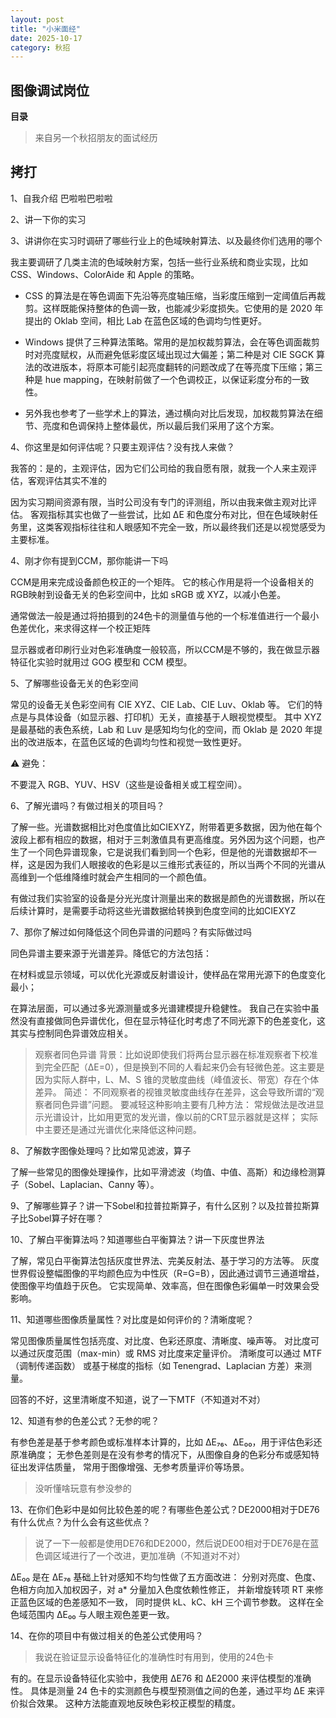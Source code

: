 ```yaml
---
layout: post
title: "小米面经"
date: 2025-10-17
category: 秋招
---
```


## 图像调试岗位

**目录**

> 来自另一个秋招朋友的面试经历

## 拷打

1、自我介绍
巴啦啦巴啦啦

2、讲一下你的实习

3、讲讲你在实习时调研了哪些行业上的色域映射算法、以及最终你们选用的哪个

我主要调研了几类主流的色域映射方案，包括一些行业系统和商业实现，比如 CSS、Windows、ColorAide 和 Apple 的策略。

- CSS 的算法是在等色调面下先沿等亮度轴压缩，当彩度压缩到一定阈值后再裁剪。这样既能保持整体的色调一致，也能减少彩度损失。它使用的是 2020 年提出的 Oklab 空间，相比 Lab 在蓝色区域的色调均匀性更好。

- Windows 提供了三种算法策略。常用的是加权裁剪算法，会在等色调面裁剪时对亮度赋权，从而避免低彩度区域出现过大偏差；第二种是对 CIE SGCK 算法的改进版本，将原本可能引起亮度翻转的问题改成了在等亮度下压缩；第三种是 hue mapping，在映射前做了一个色调校正，以保证彩度分布的一致性。

- 另外我也参考了一些学术上的算法，通过横向对比后发现，加权裁剪算法在细节、亮度和色调保持上整体最优，所以最后我们采用了这个方案。

4、你这里是如何评估呢？只要主观评估？没有找人来做？

我答的：是的，主观评估，因为它们公司给的我自愿有限，就我一个人来主观评估，客观评估其实不准的

因为实习期间资源有限，当时公司没有专门的评测组，所以由我来做主观对比评估。
客观指标其实也做了一些尝试，比如 ΔE 和色度分布对比，但在色域映射任务里，这类客观指标往往和人眼感知不完全一致，所以最终我们还是以视觉感受为主要标准。

4、刚才你有提到CCM，那你能讲一下吗

CCM是用来完成设备颜色校正的一个矩阵。 它的核心作用是将一个设备相关的RGB映射到设备无关的色彩空间中，比如 sRGB 或 XYZ，以减小色差。

通常做法一般是通过将拍摄到的24色卡的测量值与他的一个标准值进行一个最小色差优化，来求得这样一个校正矩阵

显示器或者印刷行业对色彩准确度一般较高，所以CCM是不够的，我在做显示器特征化实验时就用过 GOG 模型和 CCM 模型。

5、了解哪些设备无关的色彩空间

常见的设备无关色彩空间有 CIE XYZ、CIE Lab、CIE Luv、Oklab 等。
它们的特点是与具体设备（如显示器、打印机）无关，直接基于人眼视觉模型。
其中 XYZ 是最基础的表色系统，Lab 和 Luv 是感知均匀化的空间，而 Oklab 是 2020 年提出的改进版本，在蓝色区域的色调均匀性和视觉一致性更好。

⚠️ 避免：

不要混入 RGB、YUV、HSV（这些是设备相关或工程空间）。

6、了解光谱吗？有做过相关的项目吗？

了解一些。光谱数据相比对色度值比如CIEXYZ，附带着更多数据，因为他在每个波段上都有相应的数据，相对于三刺激值具有更高维度。另外因为这个问题，也产生了一个同色异谱现象，它是说我们看到同一个色彩，但是他的光谱数据却不一样，这是因为我们人眼接收的色彩是以三维形式表征的，所以当两个不同的光谱从高维到一个低维降维时就会产生相同的一个颜色值。

有做过我们实验室的设备是分光光度计测量出来的数据是颜色的光谱数据，所以在后续计算时，是需要手动将这些光谱数据给转换到色度空间的比如CIEXYZ

7、那你了解过如何降低这个同色异谱的问题吗？有实际做过吗

同色异谱主要来源于光谱差异。降低它的方法包括：

在材料或显示领域，可以优化光源或反射谱设计，使样品在常用光源下的色度变化最小；

在算法层面，可以通过多光源测量或多光谱建模提升稳健性。
我自己在实验中虽然没有直接做同色异谱优化，但在显示特征化时考虑了不同光源下的色差变化，这其实与控制同色异谱效应相关。

> 观察者同色异谱
> 背景：比如说即使我们将两台显示器在标准观察者下校准到完全匹配（ΔE=0），但是换到不同的人看起来仍会有轻微色差。这主要是因为实际人群中，L、M、S 锥的灵敏度曲线（峰值波长、带宽）存在个体差异。
> 简述：
> 不同观察者的视锥灵敏度曲线存在差异，这会导致所谓的“观察者同色异谱”问题。
> 要减轻这种影响主要有几种方法：
> 常规做法是改进显示光谱设计，比如用更宽的发光谱，像以前的CRT显示器就是这样；
> 实际中主要还是通过光谱优化来降低这种问题。


8、了解数字图像处理吗？比如常见滤波，算子

了解一些常见的图像处理操作，比如平滑滤波（均值、中值、高斯）和边缘检测算子（Sobel、Laplacian、Canny 等）。

9、了解哪些算子？讲一下Sobel和拉普拉斯算子，有什么区别？以及拉普拉斯算子比Sobel算子好在哪？

10、了解白平衡算法吗？知道哪些白平衡算法？讲一下灰度世界法

了解，常见白平衡算法包括灰度世界法、完美反射法、基于学习的方法等。
灰度世界假设整幅图像的平均颜色应为中性灰（R=G=B），因此通过调节三通道增益，使图像平均值趋于灰色。
它实现简单、效率高，但在图像色彩偏单一时效果会受影响。

11、知道哪些图像质量属性？对比度是如何评价的？清晰度呢？

常见图像质量属性包括亮度、对比度、色彩还原度、清晰度、噪声等。
对比度可以通过灰度范围（max-min）或 RMS 对比度来定量评价。
清晰度可以通过 MTF（调制传递函数） 或基于梯度的指标（如 Tenengrad、Laplacian 方差）来测量。

回答的不好，这里清晰度不知道，说了一下MTF（不知道对不对）

12、知道有参的色差公式？无参的呢？

有参色差是基于参考颜色或标准样本计算的，比如 ΔE₇₆、ΔE₀₀，用于评估色彩还原准确度；
无参色差则是在没有参考的情况下，从图像自身的色彩分布或感知特征出发评估质量，
常用于图像增强、无参考质量评价等场景。

>没听懂啥玩意有参没参的

13、在你们色彩中是如何比较色差的呢？有哪些色差公式？DE2000相对于DE76有什么优点？为什么会有这些优点？

> 说了一下一般都是使用DE76和DE2000，然后说DE00相对于DE76是在蓝色调区域进行了一个改进，更加准确（不知道对不对）

ΔE₀₀ 是在 ΔE₇₆ 基础上针对感知不均匀性做了五方面改进：
分别对亮度、色度、色相方向加入加权因子，对 a* 分量加入色度依赖性修正，
并新增旋转项 RT 来修正蓝色区域的色差感知不一致，
同时提供 kL、kC、kH 三个调节参数。
这样在全色域范围内 ΔE₀₀ 与人眼主观色差更一致。

14、在你的项目中有做过相关的色差公式使用吗？

> 我说在验证显示设备特征化的准确性时有用到，使用的24色卡

有的。在显示设备特征化实验中，我使用 ΔE76 和 ΔE2000 来评估模型的准确性。
具体是测量 24 色卡的实测颜色与模型预测值之间的色差，通过平均 ΔE 来评价拟合效果。
这种方法能直观地反映色彩校正模型的精度。